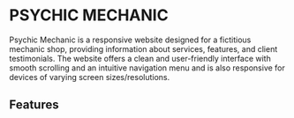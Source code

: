 # PSYCHIC MECHANIC
Psychic Mechanic is a responsive website designed for a fictitious mechanic shop, providing information about services, features, and client testimonials. The website offers a clean and user-friendly interface with smooth scrolling and an intuitive navigation menu and is also responsive for devices of varying screen sizes/resolutions.

## Features
